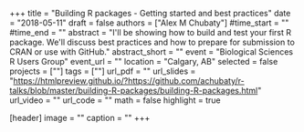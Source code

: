 +++
title = "Building R packages - Getting started and best practices"
date = "2018-05-11"
draft = false
authors = ["Alex M Chubaty"]
#time_start = ""
#time_end = ""
abstract = "I'll be showing how to build and test your first R package. We'll discuss best practices and how to prepare for submission to CRAN or use with GitHub."
abstract_short = ""
event = "Biological Sciences R Users Group"
event_url = ""
location = "Calgary, AB"
selected = false
projects = [""]
tags = [""]
url_pdf = ""
url_slides = "https://htmlpreview.github.io/?https://github.com/achubaty/r-talks/blob/master/building-R-packages/building-R-packages.html"
url_video = ""
url_code = ""
math = false
highlight = true

[header]
image = ""
caption = ""
+++
